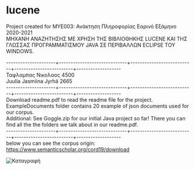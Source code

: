 # lucene
Project created for MYE003: Ανάκτηση Πληροφορίας Εαρινό Εξάμηνο 2020-2021 <br/>
ΜΗΧΑΝΗ ΑΝΑΖΗΤΗΣΗΣ ΜΕ ΧΡΗΣΗ ΤΗΣ ΒΙΒΛΙΟΘΗΚΗΣ LUCENE ΚΑΙ ΤΗΣ ΓΛΩΣΣΑΣ ΠΡΟΓΡΑΜΜΑΤΙΣΜΟΥ JAVA ΣΕ ΠΕΡΙΒΑΛΛΩΝ ECLIPSE ΤΟΥ WINDOWS.<br/>

---------------------+-----------------------------+---------------------------+-------------------------+-------------------<br/>
Ταφλαμπας Νικολαος 4500  
Juulia Jasmiina Jyrhä 2665  
---------------------+-----------------------------+---------------------------+-------------------------+-------------------<br/>
Download readme.pdf to read the readme file for the project.<br/>
ExampleDocuments folder contains 20 example of json documents used for our corpus.   
Additional: See Goggle.zip for our initial Java project so far! There you can find all the the folders we talk about in our readme.pdf.  
---------------------+-----------------------------+---------------------------+-------------------------+-------------------<br/>
below you can see the corpus origin: https://www.semanticscholar.org/cord19/download  
  
    
    
![Καταγραφή](https://user-images.githubusercontent.com/17202740/115151259-c95e8f00-a074-11eb-97a5-43cce206fd13.PNG)
